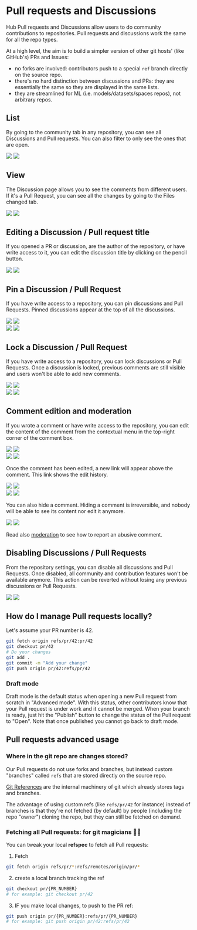 # Pull requests and Discussions

Hub Pull requests and Discussions allow users to do community contributions to repositories. Pull requests and discussions work the same for all the repo types.

At a high level, the aim is to build a simpler version of other git hosts' (like GitHub's) PRs and Issues:
- no forks are involved: contributors push to a special `ref` branch directly on the source repo.
- there's no hard distinction between discussions and PRs: they are essentially the same so they are displayed in the same lists.
- they are streamlined for ML (i.e. models/datasets/spaces repos), not arbitrary repos.

## List

By going to the community tab in any repository, you can see all Discussions and Pull requests. You can also filter to only see the ones that are open.


<div class="flex justify-center">
<img class="block dark:hidden" src="https://huggingface.co/datasets/huggingface/documentation-images/resolve/main/hub/discussions-list.png"/>
<img class="hidden dark:block" src="https://huggingface.co/datasets/huggingface/documentation-images/resolve/main/hub/discussions-list-dark.png"/>
</div>

## View

The Discussion page allows you to see the comments from different users. If it's a Pull Request, you can see all the changes by going to the Files changed tab.

<div class="flex justify-center">
<img class="block dark:hidden" src="https://huggingface.co/datasets/huggingface/documentation-images/resolve/main/hub/discussions-view.png"/>
<img class="hidden dark:block" src="https://huggingface.co/datasets/huggingface/documentation-images/resolve/main/hub/discussions-view-dark.png"/>
</div>

## Editing a Discussion / Pull request title

If you opened a PR or discussion, are the author of the repository, or have write access to it, you can edit the discussion title by clicking on the pencil button.

<div class="flex justify-center">
<img class="block dark:hidden" src="https://huggingface.co/datasets/huggingface/documentation-images/resolve/main/hub/discussions-edit-title.PNG"/>
<img class="hidden dark:block" src="https://huggingface.co/datasets/huggingface/documentation-images/resolve/main/hub/discussions-edit-title-dark.PNG"/>
</div>

## Pin a Discussion / Pull Request

If you have write access to a repository, you can pin discussions and Pull Requests. Pinned discussions appear at the top of all the discussions.

<div class="flex justify-center">
<img class="block dark:hidden" src="https://huggingface.co/datasets/huggingface/documentation-images/resolve/main/hub/discussions-pin.png"/>
<img class="hidden dark:block" src="https://huggingface.co/datasets/huggingface/documentation-images/resolve/main/hub/discussions-pin.png"/>
</div>

<div class="flex justify-center">
<img class="block dark:hidden" src="https://huggingface.co/datasets/huggingface/documentation-images/resolve/main/hub/discussions-pinned.png"/>
<img class="hidden dark:block" src="https://huggingface.co/datasets/huggingface/documentation-images/resolve/main/hub/discussions-pinned-dark.png"/>
</div>

## Lock a Discussion / Pull Request

If you have write access to a repository, you can lock discussions or Pull Requests. Once a discussion is locked, previous comments are still visible and users won't be able to add new comments.

<div class="flex justify-center">
<img class="block dark:hidden" src="https://huggingface.co/datasets/huggingface/documentation-images/resolve/main/hub/discussions-lock.png"/>
<img class="hidden dark:block" src="https://huggingface.co/datasets/huggingface/documentation-images/resolve/main/hub/discussions-lock-dark.png"/>
</div>

<div class="flex justify-center">
<img class="block dark:hidden" src="https://huggingface.co/datasets/huggingface/documentation-images/resolve/main/hub/discussions-locked.png"/>
<img class="hidden dark:block" src="https://huggingface.co/datasets/huggingface/documentation-images/resolve/main/hub/discussions-locked-dark.png"/>
</div>

## Comment edition and moderation

If you wrote a comment or have write access to the repository, you can edit the content of the comment from the contextual menu in the top-right corner of the comment box.

<div class="flex justify-center">
<img class="block dark:hidden" src="https://huggingface.co/datasets/huggingface/documentation-images/resolve/main/hub/discussions-comment-menu.png"/>
<img class="hidden dark:block" src="https://huggingface.co/datasets/huggingface/documentation-images/resolve/main/hub/discussions-comment-menu-dark.png"/>
</div>

<div class="flex justify-center">
<img class="block dark:hidden" src="https://huggingface.co/datasets/huggingface/documentation-images/resolve/main/hub/discussions-comment-menu-edit.png"/>
<img class="hidden dark:block" src="https://huggingface.co/datasets/huggingface/documentation-images/resolve/main/hub/discussions-comment-menu-edit-dark.png"/>
</div>

Once the comment has been edited, a new link will appear above the comment. This link shows the edit history. 

<div class="flex justify-center">
<img class="block dark:hidden" src="https://huggingface.co/datasets/huggingface/documentation-images/resolve/main/hub/discussions-comment-edit-link.png"/>
<img class="hidden dark:block" src="https://huggingface.co/datasets/huggingface/documentation-images/resolve/main/hub/discussions-comment-edit-link-dark.png"/>
</div>

<div class="flex justify-center">
<img class="block dark:hidden" src="https://huggingface.co/datasets/huggingface/documentation-images/resolve/main/hub/discussions-comment-edit-history.png"/>
<img class="hidden dark:block" src="https://huggingface.co/datasets/huggingface/documentation-images/resolve/main/hub/discussions-comment-edit-history-dark.png"/>
</div>

You can also hide a comment. Hiding a comment is irreversible, and nobody will be able to see its content nor edit it anymore.

<div class="flex justify-center">
<img class="block dark:hidden" src="https://huggingface.co/datasets/huggingface/documentation-images/resolve/main/hub/discussions-comment-hidden.png"/>
<img class="hidden dark:block" src="https://huggingface.co/datasets/huggingface/documentation-images/resolve/main/hub/discussions-comment-hidden-dark.png"/>
</div>

Read also [moderation](./moderation) to see how to report an abusive comment.

## Disabling Discussions / Pull Requests

From the repository settings, you can disable all discussions and Pull Requests. Once disabled, all community and contribution features won't be available anymore. This action can be reverted without losing any previous discussions or Pull Requests.

<div class="flex justify-center">
<img class="block dark:hidden" src="https://huggingface.co/datasets/huggingface/documentation-images/resolve/main/hub/discussions-settings-disable.png"/>
<img class="hidden dark:block" src="https://huggingface.co/datasets/huggingface/documentation-images/resolve/main/hub/discussions-settings-disable-dark.png"/>
</div>



## How do I manage Pull requests locally?

Let's assume your PR number is 42. 

```bash
git fetch origin refs/pr/42:pr/42
git checkout pr/42
# Do your changes
git add .
git commit -m "Add your change"
git push origin pr/42:refs/pr/42
```

### Draft mode

Draft mode is the default status when opening a new Pull request from scratch in "Advanced mode". With this status, other contributors know that your Pull request is under work and it cannot be merged. When your branch is ready, just hit the "Publish" button to change the status of the Pull request to "Open". Note that once published you cannot go back to draft mode. 

## Pull requests advanced usage

### Where in the git repo are changes stored?

Our Pull requests do not use forks and branches, but instead custom "branches" called `refs` that are stored directly on the source repo.

[Git References](https://git-scm.com/book/en/v2/Git-Internals-Git-References) are the internal machinery of git which already stores tags and branches.

The advantage of using custom refs (like `refs/pr/42` for instance) instead of branches is that they're not fetched (by default) by people (including the repo "owner") cloning the repo, but they can still be fetched on demand.


### Fetching all Pull requests: for git magicians 🧙‍♀️

You can tweak your local **refspec** to fetch all Pull requests:

1. Fetch

```bash
git fetch origin refs/pr/*:refs/remotes/origin/pr/*
```

2. create a local branch tracking the ref

```bash
git checkout pr/{PR_NUMBER}
# for example: git checkout pr/42
```

3. IF you make local changes, to push to the PR ref:

```bash
git push origin pr/{PR_NUMBER}:refs/pr/{PR_NUMBER}
# for example: git push origin pr/42:refs/pr/42
```


